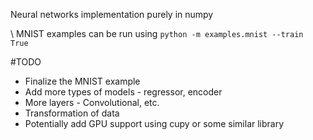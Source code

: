Neural networks implementation purely in numpy

\ MNIST examples can be run using `python -m examples.mnist --train True`

#TODO 
* Finalize the MNIST example
* Add more types of models - regressor, encoder
* More layers - Convolutional, etc.
* Transformation of data
* Potentially add GPU support using cupy or some similar library 
